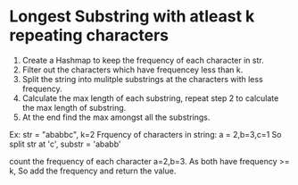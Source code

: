# Longest Substring with atleast k repeating characters


1. Create a Hashmap to keep the frequency of each character in str.
2. Filter out the characters which have frequencey less than k.
3. Split the string into mulitple substrings at the characters with less frequency.
4. Calculate the max length of each substring, repeat step 2 to calculate the max length of substring.
5. At the end find the max amongst all the substrings. 

Ex: str = "ababbc", k=2
Frquency of characters in string:
a = 2,b=3,c=1
So split str at 'c',
substr = 'ababb'

count the frequency of each character a=2,b=3. As both have frequency >= k, So add the frequency and return the value.